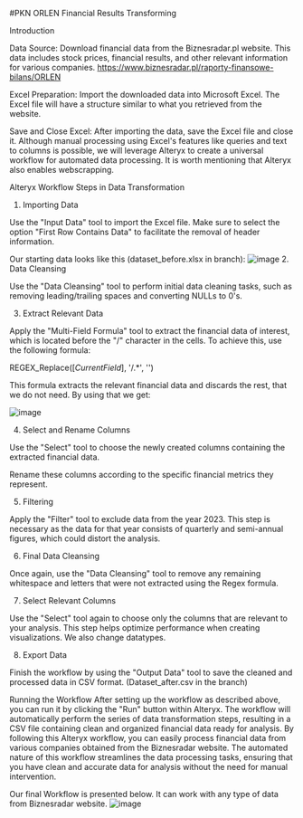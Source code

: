 #PKN ORLEN Financial Results Transforming

Introduction

Data Source: Download financial data from the Biznesradar.pl website. This data includes stock prices, financial results, and other relevant information for various companies. https://www.biznesradar.pl/raporty-finansowe-bilans/ORLEN

Excel Preparation: Import the downloaded data into Microsoft Excel. The Excel file will have a structure similar to what you retrieved from the website.

Save and Close Excel: After importing the data, save the Excel file and close it. Although manual processing using Excel's features like queries and text to columns is possible, we will leverage Alteryx to create a universal workflow for automated data processing.
It is worth mentioning that Alteryx also enables webscrapping.

Alteryx Workflow Steps in Data Transformation

1. Importing Data
   
Use the "Input Data" tool to import the Excel file. Make sure to select the option "First Row Contains Data" to facilitate the removal of header information.

Our starting data looks like this (dataset_before.xlsx in branch):
![image](https://github.com/KonradWozniak11/Alteryx/assets/114254453/753241d4-e9c3-4c99-a777-fde45f740319)
2. Data Cleansing

Use the "Data Cleansing" tool to perform initial data cleaning tasks, such as removing leading/trailing spaces and converting NULLs to 0's.

3. Extract Relevant Data

Apply the "Multi-Field Formula" tool to extract the financial data of interest, which is located before the "/" character in the cells. To achieve this, use the following formula:

REGEX_Replace([_CurrentField_], '/.*', '')

This formula extracts the relevant financial data and discards the rest, that we do not need. By using that we get:

![image](https://github.com/KonradWozniak11/Alteryx/assets/114254453/5c194acb-4603-42ab-9a31-a7726c0aade5)

4. Select and Rename Columns

Use the "Select" tool to choose the newly created columns containing the extracted financial data.

Rename these columns according to the specific financial metrics they represent.

5. Filtering

Apply the "Filter" tool to exclude data from the year 2023. This step is necessary as the data for that year consists of quarterly and semi-annual figures, which could distort the analysis.

6. Final Data Cleansing

Once again, use the "Data Cleansing" tool to remove any remaining whitespace and letters that were not extracted using the Regex formula.

7. Select Relevant Columns

Use the "Select" tool again to choose only the columns that are relevant to your analysis. This step helps optimize performance when creating visualizations. We also change datatypes.

8. Export Data

Finish the workflow by using the "Output Data" tool to save the cleaned and processed data in CSV format. (Dataset_after.csv in the branch)

Running the Workflow
After setting up the workflow as described above, you can run it by clicking the "Run" button within Alteryx.
The workflow will automatically perform the series of data transformation steps, resulting in a CSV file containing clean and organized financial data ready for analysis.
By following this Alteryx workflow, you can easily process financial data from various companies obtained from the Biznesradar website. The automated nature of this workflow streamlines the data processing tasks, ensuring that you have clean and accurate data for analysis without the need for manual intervention.

Our final Workflow is presented below. It can work with any type of data from Biznesradar website.
![image](https://github.com/KonradWozniak11/Alteryx/assets/114254453/6a917437-9e05-4bf8-8c33-d1dcd9ee0d9d)
